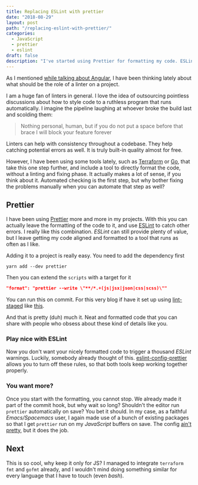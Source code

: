 ```yaml
---
title: Replacing ESLint with prettier
date: "2018-08-29"
layout: post
path: "/replacing-eslint-with-prettier/"
categories:
  - JavaScript
  - prettier
  - eslint
draft: false
description: "I've started using Prettier for formatting my code. ESLint is now purely a linter. Both of them work together beautifully"
---
```


As I mentioned [while talking about Angular](../angular-from-react-part1/#linting), I have been thinking lately about what should be the role of a linter on a project.

I am a huge fan of linters in general. I love the idea of outsourcing pointless discussions about how to style code to a ruthless program that runs automatically. I imagine the pipeline laughing at whoever broke the build last and scolding them:

> Nothing personal, human, but if you do not put a space before that brace I will block your feature forever

Linters can help with consistency throughout a codebase. They help catching potential errors as well. It is truly built-in quality almost for free.

However, I have been using some tools lately, such as [Terraform](https://www.terraform.io/docs/commands/fmt.html) or [Go](https://golang.org/pkg/fmt/), that take this one step further, and include a tool to directly format the code, without a linting and fixing phase. It actually makes a lot of sense, if you think about it. Automated checking is the first step, but why bother fixing the problems manually when you can automate that step as well?

<!--more-->

## Prettier

I have been using [Prettier](https://github.com/prettier/prettier) more and more in my projects. With this you can actually leave the formatting of the code to it, and use [ESLint](https://eslint.org/) to catch other errors. I really like this combination. _ESLint_ can still provide plenty of value, but I leave getting my code aligned and formatted to a tool that runs as often as I like.

Adding it to a project is really easy. You need to add the dependency first

```
yarn add --dev prettier
```

Then you can extend the `scripts` with a target for it

```json
"format": "prettier --write \"**/*.+(js|jsx|json|css|scss)\""
```

You can run this on commit. For this very blog if have it set up using [lint-staged](https://github.com/okonet/lint-staged) like [this](https://github.com/sirech/homepage2/blob/master/package.json#L81-L100).

And that is pretty (duh) much it. Neat and formatted code that you can share with people who obsess about these kind of details like you.

### Play nice with ESLint

Now you don't want your nicely formatted code to trigger a thousand _ESLint_ warnings. Luckily, somebody already thought of this. [eslint-config-prettier](https://github.com/prettier/eslint-config-prettier) allows you to turn off these rules, so that both tools keep working together properly.

### You want more?

Once you start with the formatting, you cannot stop. We already made it part of the commit hook, but why wait so long? Shouldn't the editor run `prettier` automatically on save? You bet it should. In my case, as a faithful _Emacs/Spacemacs_ user, I again made use of a bunch of existing packages so that I get `prettier` run on my _JavaScript_ buffers on save. The config [ain't pretty](https://github.com/sirech/spacemacs.d/blob/master/layers/aj-javascript/packages.el), but it does the job.

## Next

This is so cool, why keep it only for JS? I managed to integrate `terraform fmt` and `gofmt` already, and I wouldn't mind doing something similar for every language that I have to touch (even _bash_).
